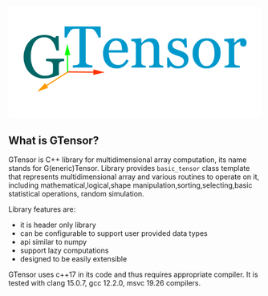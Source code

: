 ![gtensor_logo](/docs/gtensor_logo.png)

## What is GTensor?

GTensor is C++ library for multidimensional array computation, its name stands for G(eneric)Tensor.
Library provides `basic_tensor` class template that represents multidimensional array and various routines
to operate on it, including mathematical,logical,shape manipulation,sorting,selecting,basic statistical operations,
random simulation.

Library features are:

- it is header only library
- can be configurable to support user provided data types
- api similar to numpy
- support lazy computations
- designed to be easily extensible

GTensor uses c++17 in its code and thus requires appropriate compiler.
It is tested with clang 15.0.7, gcc 12.2.0, msvc 19.26 compilers.